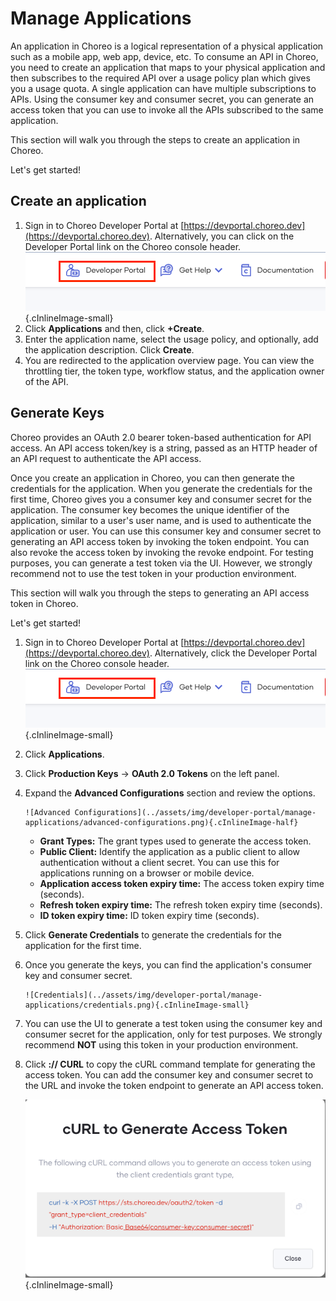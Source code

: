# Manage Applications

An application in Choreo is a logical representation of a physical application such as a mobile app, web app, device, etc. To consume an API in Choreo, you need to create an application that maps to your physical application and then subscribes to the required API over a usage policy plan which gives you a usage quota. A single application can have multiple subscriptions to APIs. Using the consumer key and consumer secret, you can generate an access token that you can use to invoke all the APIs subscribed to the same application.

This section will walk you through the steps to create an application in Choreo.

Let's get started!

## Create an application

1. Sign in to Choreo Developer Portal at [https://devportal.choreo.dev](https://devportal.choreo.dev). Alternatively, you can click on the Developer Portal link on the Choreo console header. 
    ![Developer Portal](../assets/img/developer-portal/manage-applications/developer-portal.png){.cInlineImage-small}
2. Click **Applications** and then, click **+Create**.
3. Enter the application name, select the usage policy, and optionally, add the application description. Click **Create**.
4. You are redirected to the application overview page. You can view the throttling tier, the token type, workflow status, and the application owner of the API. 

## Generate Keys

Choreo provides an OAuth 2.0 bearer token-based authentication for API access. An API access token/key is a string, passed as an HTTP header of an API request to authenticate the API access. 

Once you create an application in Choreo, you can then generate the credentials for the application. When you generate the credentials for the first time, Choreo gives you a consumer key and consumer secret for the application. The consumer key becomes the unique identifier of the application, similar to a user's user name, and is used to authenticate the application or user. You can use this consumer key and consumer secret to generating an API access token by invoking the token endpoint. You can also revoke the access token by invoking the revoke endpoint. For testing purposes, you can generate a test token via the UI. However, we strongly recommend not to use the test token in your production environment.

This section will walk you through the steps to generating an API access token in Choreo. 

Let's get started!

1. Sign in to Choreo Developer Portal at [https://devportal.choreo.dev](https://devportal.choreo.dev). Alternatively, click the Developer Portal link on the Choreo console header. 
    ![Developer Portal](../assets/img/developer-portal/manage-applications/developer-portal.png){.cInlineImage-small}
2. Click **Applications**.
3. Click **Production Keys** -> **OAuth 2.0 Tokens** on the left panel.
4. Expand the **Advanced Configurations** section and review the options. 

       ![Advanced Configurations](../assets/img/developer-portal/manage-applications/advanced-configurations.png){.cInlineImage-half}

   - **Grant Types:** The grant types used to generate the access token.
   - **Public Client:** Identify the application as a public client to allow authentication without a client secret. You can use this for applications  running on a browser or mobile device. 
   - **Application access token expiry time:** The access token expiry time (seconds).
   - **Refresh token expiry time:** The refresh token expiry time (seconds).
   - **ID token expiry time:** ID token expiry time (seconds).

5. Click **Generate Credentials** to generate the credentials for the application for the first time. 
6. Once you generate the keys, you can find the application's consumer key and consumer secret. 

       ![Credentials](../assets/img/developer-portal/manage-applications/credentials.png){.cInlineImage-small}

7. You can use the UI to generate a test token using the consumer key and consumer secret for the application, only for test purposes. We strongly recommend **NOT** using this token in your production environment. 
8. Click **:// CURL** to copy the cURL command template for generating the access token. You can add the consumer key and consumer secret to the URL and invoke the token endpoint to generate an API access token.

    ![cURL command](../assets/img/developer-portal/manage-applications/curl-command.png){.cInlineImage-small}
